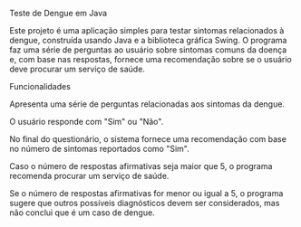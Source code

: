 Teste de Dengue em Java

Este projeto é uma aplicação simples para testar sintomas relacionados à dengue, construída usando Java e a biblioteca gráfica Swing. O programa faz uma série de perguntas ao usuário sobre sintomas comuns da doença e, com base nas respostas, fornece uma recomendação sobre se o usuário deve procurar um serviço de saúde.

Funcionalidades

Apresenta uma série de perguntas relacionadas aos sintomas da dengue.

O usuário responde com "Sim" ou "Não".

No final do questionário, o sistema fornece uma recomendação com base no número de sintomas reportados como "Sim".

Caso o número de respostas afirmativas seja maior que 5, o programa recomenda procurar um serviço de saúde.

Se o número de respostas afirmativas for menor ou igual a 5, o programa sugere que outros possíveis diagnósticos devem ser considerados, mas não conclui que é um caso de dengue.

